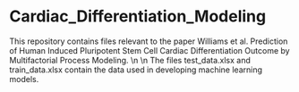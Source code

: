 # Cardiac_Differentiation_Modeling 
This repository contains files relevant to the paper Williams et al. Prediction of Human Induced Pluripotent Stem Cell Cardiac Differentiation Outcome by Multifactorial Process Modeling. \n \n
The files test_data.xlsx and train_data.xlsx contain the data used in developing machine learning models.
